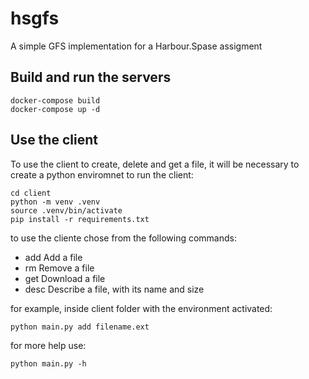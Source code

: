 # hsgfs
A simple GFS implementation for a Harbour.Spase assigment

## Build and run the servers

```shell
docker-compose build
docker-compose up -d
```

## Use the client

To use the client to create, delete and get a file, it will be necessary to create a python enviromnet to run the client:

```shell
cd client
python -m venv .venv
source .venv/bin/activate
pip install -r requirements.txt
```

to use the cliente chose from the following commands:
- add    Add a file
- rm     Remove a file
- get    Download a file
- desc   Describe a file, with its name and size


for example, inside client folder with the environment activated:
```shell
python main.py add filename.ext
```

for more help use:
```shell
python main.py -h
```
